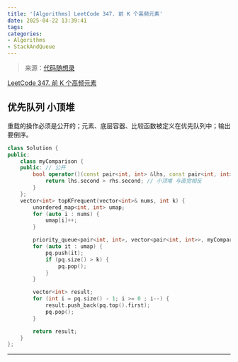 ```yaml
---
title: '[Algorithms] LeetCode 347. 前 K 个高频元素'
date: 2025-04-22 13:39:41
tags:
categories:
- Algorithms
- StackAndQueue
---
```


> 来源：[代码随想录](https://programmercarl.com/)

[LeetCode 347. 前 K 个高频元素](https://leetcode.cn/problems/top-k-frequent-elements/description/)

## 优先队列 小顶堆

重载的操作必须是公开的；元素、底层容器、比较函数被定义在优先队列中；输出要倒序。

```cpp
class Solution {
public:
    class myComparison {
    public: // 公开
        bool operator()(const pair<int, int> &lhs, const pair<int, int> &rhs) {
            return lhs.second > rhs.second; // 小顶堆 与直觉相反
        }
    };
    vector<int> topKFrequent(vector<int>& nums, int k) {
        unordered_map<int, int> umap;
        for (auto i : nums) {
            umap[i]++;
        }

        priority_queue<pair<int, int>, vector<pair<int, int>>, myComparison> pq;
        for (auto it : umap) {
            pq.push(it);
            if (pq.size() > k) {
                pq.pop();
            }
        }

        vector<int> result;
        for (int i = pq.size() - 1; i >= 0 ; i--) {
            result.push_back(pq.top().first);
            pq.pop();
        }

        return result;
    }
};
```

---
